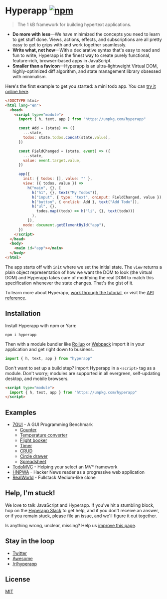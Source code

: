 # Hyperapp [![npm](https://img.shields.io/npm/v/hyperapp.svg?label=&color=1661EE)](https://github.com/jorgebucaran/hyperapp/releases/latest) 

> The 1 kB framework for building hypertext applications.

- **Do more with less**—We have minimized the concepts you need to learn to get stuff done. Views, actions, effects, and subscriptions are all pretty easy to get to grips with and work together seamlessly.
- **Write what, not how**—With a declarative syntax that's easy to read and fun to write, Hyperapp is the finest way to create purely functional, feature-rich, browser-based apps in JavaScript.
- **Smaller than a favicon**—Hyperapp is an ultra-lightweight Virtual DOM, highly-optimized diff algorithm, and state management library obsessed with minimalism.

Here's the first example to get you started: a mini todo app. You can [try it online here](https://codesandbox.io/s/hyperapp-playground-fwjlo).

<!-- prettier-ignore -->
```html
<!DOCTYPE html>
<html lang="en">
  <head>
    <script type="module">
      import { h, text, app } from "https://unpkg.com/hyperapp"

      const Add = (state) => ({
        ...state,
        todos: state.todos.concat(state.value),
      })

      const FieldChanged = (state, event) => ({
        ...state,
        value: event.target.value,
      })

      app({
        init: { todos: [], value: "" },
        view: ({ todos, value }) =>
          h("main", {}, [
            h("h1", {}, text("My Todos")),
            h("input", { type: "text", oninput: FieldChanged, value }),
            h("button", { onclick: Add }, text("Add Todo")),
            h("ul", {},
              todos.map((todo) => h("li", {}, text(todo)))
            ),
          ]),
        node: document.getElementById("app"),
      })
    </script>
  </head>
  <body>
    <main id="app"></main>
  </body>
</html>
```

The app starts off with `init` where we set the initial state. The `view` returns a plain object representation of how we want the DOM to look (the virtual DOM) and Hyperapp takes care of modifying the real DOM to match this specification whenever the state changes. That's the gist of it.

To learn more about Hyperapp, [work through the tutorial](docs/tutorial.md), or visit the [API reference](docs/reference.md).

## Installation

Install Hyperapp with npm or Yarn:

```console
npm i hyperapp
```

Then with a module bundler like [Rollup](https://rollupjs.org) or [Webpack](https://webpack.js.org) import it in your application and get right down to business.

```js
import { h, text, app } from "hyperapp"
```

Don't want to set up a build step? Import Hyperapp in a `<script>` tag as a module. Don't worry; modules are supported in all evergreen, self-updating desktop, and mobile browsers.

```html
<script type="module">
  import { h, text, app } from "https://unpkg.com/hyperapp"
</script>
```

## Examples

- [7GUI]() - A GUI Programming Benchmark
  - [Counter]()
  - [Temperature converter]()
  - [Flight booker]()
  - [Timer]()
  - [CRUD]()
  - [Circle drawer]()
  - [Spreadsheet]()
- [TodoMVC]() - Helping your select an MV\* framework
- [HNPWA]() - Hacker News reader as a progressive web application
- [RealWorld]() - Fullstack Medium-like clone

## Help, I'm stuck!

We love to talk JavaScript and Hyperapp. If you've hit a stumbling block, hop on the [Hyperapp Slack](https://hyperappjs.herokuapp.com) to get help, and if you don't receive an answer, or if you remain stuck, please file an issue, and we'll figure it out together.

Is anything wrong, unclear, missing? Help us [improve this page](https://github.com/jorgebucaran/hyperapp/fork).

## Stay in the loop

- [Twitter](https://twitter.com/hyperappjs)
- [Awesome](https://github.com/jorgebucaran/hyperawesome)
- [/r/hyperapp](https://www.reddit.com/r/hyperapp)

## License

[MIT](LICENSE.md)
